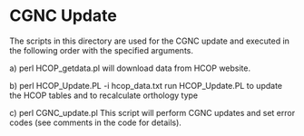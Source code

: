 CGNC Update
====

The scripts in this directory are used for the CGNC update and executed in the following order with the specified arguments.

a) perl HCOP_getdata.pl
will download data from HCOP website.

b) perl HCOP_Update.PL -i hcop_data.txt 
run HCOP_Update.PL to update the HCOP tables and to recalculate orthology type

c) perl CGNC_update.pl 
This script will perform CGNC updates and set error codes (see comments in the code for details).
